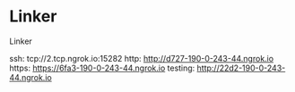 # Linker
Linker

ssh: tcp://2.tcp.ngrok.io:15282 
http: http://d727-190-0-243-44.ngrok.io 
https: https://6fa3-190-0-243-44.ngrok.io 
testing: http://22d2-190-0-243-44.ngrok.io 